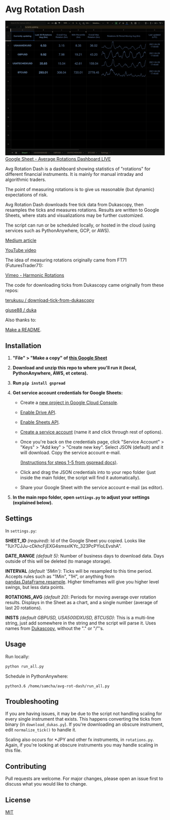 # Avg Rotation Dash

[![Google Sheet](https://github.com/samchaaa/avg_rotations_dash/raw/main/preview.png)](https://docs.google.com/spreadsheets/d/1Ur7CJJu-cDkhcFjEXG4smsxlKYc_323PcPYloLEvshA/edit#gid=0)
[Google Sheet - Average Rotations Dashboard LIVE](https://docs.google.com/spreadsheets/d/1Ur7CJJu-cDkhcFjEXG4smsxlKYc_323PcPYloLEvshA/edit#gid=0)

Avg Rotation Dash is a dashboard showing statistics of "rotations" for different financial instruments. It is mainly for manual intraday and algorithmic traders.

The point of measuring rotations is to give us reasonable (but dynamic) expectations of risk.

Avg Rotation Dash downloads free tick data from Dukascopy, then resamples the ticks and measures rotations. Results are written to Google Sheets, where stats and visualizations may be further customized. 

The script can run or be scheduled locally, or hosted in the cloud (using services such as PythonAnywhere, GCP, or AWS).

[Medium article]()

[YouTube video]()

The idea of measuring rotations originally came from FT71 (FuturesTrader71):

[Vimeo - Harmonic Rotations](https://vimeo.com/145456969)


The code for downloading ticks from Dukascopy came originally from these repos:

[terukusu / download-tick-from-dukascopy](https://github.com/terukusu/download-tick-from-dukascopy)

[giuse88 / duka](https://github.com/giuse88/duka)


Also thanks to:

[Make a README](https://www.makeareadme.com/).


## Installation

1. **"File" > "Make a copy" of [this Google Sheet](https://docs.google.com/spreadsheets/d/1Ur7CJJu-cDkhcFjEXG4smsxlKYc_323PcPYloLEvshA/edit#gid=0)**

2. **Download and unzip this repo to where you'll run it (local, PythonAnywhere, AWS, et cetera).** 

3. **Run `pip install gspread`**

4. **Get service account credentials for Google Sheets:**
   - Create a [new project in Google Cloud Console](https://console.cloud.google.com/projectcreate).
   - [Enable Drive API](https://console.cloud.google.com/apis/library/drive.googleapis.com).
   - [Enable Sheets API](https://console.cloud.google.com/apis/library/sheets.googleapis.com).
   - [Create a service account](https://console.cloud.google.com/iam-admin/serviceaccounts/create) (name it and click through rest of options).
   - Once you're back on the credentials page, click "Service Account" > "Keys" > "Add key" > "Create new key". Select JSON (default) and it will download. Copy the service account e-mail.

      [(Instructions for steps 1-5 from gspread docs)](https://gspread.readthedocs.io/en/latest/oauth2.html#for-bots-using-service-account).
   - Click and drag the JSON credentials into to your repo folder (just inside the main folder, the script will find it automatically).
   - Share your Google Sheet with the service account e-mail (as editor).
   

5. **In the main repo folder, open `settings.py` to adjust your settings (explained below).**

## Settings

In `settings.py`:

**SHEET_ID** *(required)*: Id of the Google Sheet you copied. Looks like "1Ur7CJJu-cDkhcFjEXG4smsxlKYc_323PcPYloLEvshA".

**DATE_RANGE** *(default 5)*: Number of business days to download data. Days outside of this will be deleted (to manage storage).

**INTERVAL** *(default '5Min')*: Ticks will be resampled to this time period. Accepts rules such as "1Min", "1H", or anything from [pandas.DataFrame.resample](https://pandas.pydata.org/docs/reference/api/pandas.DataFrame.resample.html). Higher timeframes will give you higher level swings, but less data points.

**ROTATIONS_AVG** *(default 20)*: Periods for moving average over rotation results. Displays in the Sheet as a chart, and a single number (average of last 20 rotations).

**INSTS** *(default GBPUSD, USA500IDXUSD, BTCUSD)*: This is a multi-line string, just add somewhere in the string and the script will parse it. Uses names from [Dukascopy](https://www.dukascopy.com/swiss/english/marketwatch/historical/), without the "." or "/"'s.

## Usage

Run locally:

```python
python run_all.py
```

Schedule in PythonAnywhere:

```
python3.6 /home/samcha/avg-rot-dash/run_all.py
```

## Troubleshooting

If you are having issues, it may be due to the script not handling scaling for every single instrument that exists. This happens converting the ticks from binary (in `download_dukas.py`). If you're downloading an obscure instrument, edit `normalize_tick()` to handle it.

Scaling also occurs for *JPY and other fx instruments, in `rotations.py`. Again, if you're looking at obscure instruments you may handle scaling in this file.

## Contributing
Pull requests are welcome. For major changes, please open an issue first to discuss what you would like to change.

## License
[MIT](https://choosealicense.com/licenses/mit/)